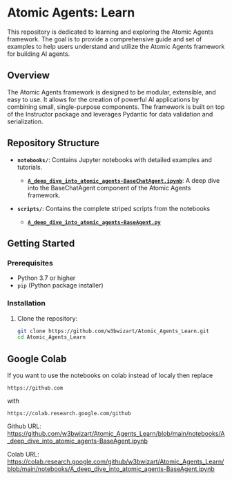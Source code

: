 # Atomic Agents: Learn

This repository is dedicated to learning and exploring the Atomic Agents framework. The goal is to provide a comprehensive guide and set of examples to help users understand and utilize the Atomic Agents framework for building AI agents.

## Overview

The Atomic Agents framework is designed to be modular, extensible, and easy to use. It allows for the creation of powerful AI applications by combining small, single-purpose components. The framework is built on top of the Instructor package and leverages Pydantic for data validation and serialization.

## Repository Structure

- **`notebooks/`**: Contains Jupyter notebooks with detailed examples and tutorials.
  - **[`A_deep_dive_into_atomic_agents-BaseChatAgent.ipynb`](https://github.com/w3bwizart/Atomic_Agents_Learn/blob/main/notebooks/A_deep_dive_into_atomic_agents-BaseAgent.ipynb)**: A deep dive into the BaseChatAgent component of the Atomic Agents framework.

- **`scripts/`**: Contains the complete striped scripts from the notebooks
  - **[`A_deep_dive_into_atomic_agents-BaseAgent.py`](https://github.com/w3bwizart/Atomic_Agents_Learn/blob/main/scripts/A_deep_dive_into_atomic_agents-BaseAgent.py)** 

## Getting Started

### Prerequisites

- Python 3.7 or higher
- `pip` (Python package installer)

### Installation

1. Clone the repository:
   ```sh
   git clone https://github.com/w3bwizart/Atomic_Agents_Learn.git
   cd Atomic_Agents_Learn

## Google Colab
If you want to use the notebooks on colab instead of localy then replace

 `https://github.com` 
 
 with 
 
 `https://colab.research.google.com/github`


Github URL: https://github.com/w3bwizart/Atomic_Agents_Learn/blob/main/notebooks/A_deep_dive_into_atomic_agents-BaseAgent.ipynb

Colab URL:  https://colab.research.google.com/github/w3bwizart/Atomic_Agents_Learn/blob/main/notebooks/A_deep_dive_into_atomic_agents-BaseAgent.ipynb
